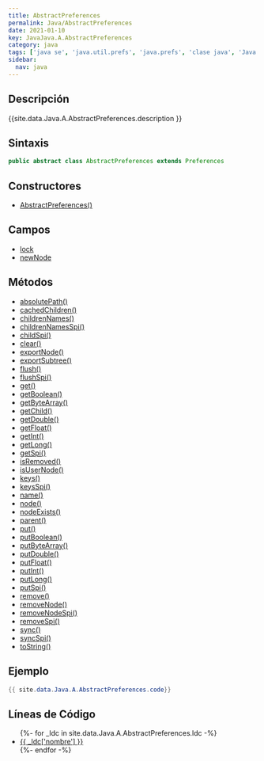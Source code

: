 ```yaml
---
title: AbstractPreferences
permalink: Java/AbstractPreferences
date: 2021-01-10
key: JavaJava.A.AbstractPreferences
category: java
tags: ['java se', 'java.util.prefs', 'java.prefs', 'clase java', 'Java 1.4']
sidebar: 
  nav: java
---
```


## Descripción
{{site.data.Java.A.AbstractPreferences.description }}

## Sintaxis
~~~java
public abstract class AbstractPreferences extends Preferences
~~~

## Constructores
* [AbstractPreferences()](/Java/AbstractPreferences/AbstractPreferences/)

## Campos
* [lock](/Java/AbstractPreferences/lock)
* [newNode](/Java/AbstractPreferences/newNode)

## Métodos
* [absolutePath()](/Java/AbstractPreferences/absolutePath)
* [cachedChildren()](/Java/AbstractPreferences/cachedChildren)
* [childrenNames()](/Java/AbstractPreferences/childrenNames)
* [childrenNamesSpi()](/Java/AbstractPreferences/childrenNamesSpi)
* [childSpi()](/Java/AbstractPreferences/childSpi)
* [clear()](/Java/AbstractPreferences/clear)
* [exportNode()](/Java/AbstractPreferences/exportNode)
* [exportSubtree()](/Java/AbstractPreferences/exportSubtree)
* [flush()](/Java/AbstractPreferences/flush)
* [flushSpi()](/Java/AbstractPreferences/flushSpi)
* [get()](/Java/AbstractPreferences/get)
* [getBoolean()](/Java/AbstractPreferences/getBoolean)
* [getByteArray()](/Java/AbstractPreferences/getByteArray)
* [getChild()](/Java/AbstractPreferences/getChild)
* [getDouble()](/Java/AbstractPreferences/getDouble)
* [getFloat()](/Java/AbstractPreferences/getFloat)
* [getInt()](/Java/AbstractPreferences/getInt)
* [getLong()](/Java/AbstractPreferences/getLong)
* [getSpi()](/Java/AbstractPreferences/getSpi)
* [isRemoved()](/Java/AbstractPreferences/isRemoved)
* [isUserNode()](/Java/AbstractPreferences/isUserNode)
* [keys()](/Java/AbstractPreferences/keys)
* [keysSpi()](/Java/AbstractPreferences/keysSpi)
* [name()](/Java/AbstractPreferences/name)
* [node()](/Java/AbstractPreferences/node)
* [nodeExists()](/Java/AbstractPreferences/nodeExists)
* [parent()](/Java/AbstractPreferences/parent)
* [put()](/Java/AbstractPreferences/put)
* [putBoolean()](/Java/AbstractPreferences/putBoolean)
* [putByteArray()](/Java/AbstractPreferences/putByteArray)
* [putDouble()](/Java/AbstractPreferences/putDouble)
* [putFloat()](/Java/AbstractPreferences/putFloat)
* [putInt()](/Java/AbstractPreferences/putInt)
* [putLong()](/Java/AbstractPreferences/putLong)
* [putSpi()](/Java/AbstractPreferences/putSpi)
* [remove()](/Java/AbstractPreferences/remove)
* [removeNode()](/Java/AbstractPreferences/removeNode)
* [removeNodeSpi()](/Java/AbstractPreferences/removeNodeSpi)
* [removeSpi()](/Java/AbstractPreferences/removeSpi)
* [sync()](/Java/AbstractPreferences/sync)
* [syncSpi()](/Java/AbstractPreferences/syncSpi)
* [toString()](/Java/AbstractPreferences/toString)

## Ejemplo
~~~java
{{ site.data.Java.A.AbstractPreferences.code}}
~~~

## Líneas de Código
<ul>
{%- for _ldc in site.data.Java.A.AbstractPreferences.ldc -%}
   <li>
       <a href="{{_ldc['url'] }}">{{ _ldc['nombre'] }}</a>
   </li>
{%- endfor -%}
</ul>
